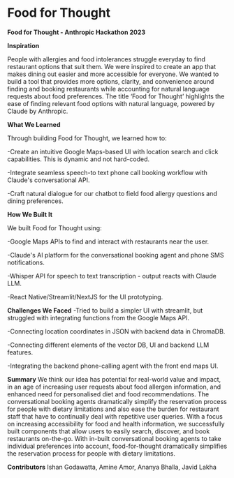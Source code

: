 # Food for Thought

**Food for Thought - Anthropic Hackathon 2023**

**Inspiration**

People with allergies and food intolerances struggle everyday to find restaurant options that suit them. We were inspired to create an app that makes dining out easier and more accessible for everyone. We wanted to build a tool that provides more options, clarity, and convenience around finding and booking restaurants while accounting for natural language requests about food preferences. The title ‘Food for Thought’ highlights the ease of finding relevant food options with natural language, powered by Claude by Anthropic.



**What We Learned**

Through building Food for Thought, we learned how to:

-Create an intuitive Google Maps-based UI with location search and click capabilities. This is dynamic and not hard-coded.

-Integrate seamless speech-to text phone call booking workflow with Claude's conversational API.

-Craft natural dialogue for our chatbot to field food allergy questions and dining preferences.


**How We Built It**

We built Food for Thought using:


-Google Maps APIs to find and interact with restaurants near the user.

-Claude's AI platform for the conversational booking agent and phone SMS notifications.

-Whisper API for speech to text transcription - output reacts with Claude LLM.

-React Native/Streamlit/NextJS for the UI prototyping.

**Challenges We Faced**
-Tried to build a simpler UI with streamlit, but struggled with integrating functions from the Google Maps API.

-Connecting location coordinates in JSON with backend data in ChromaDB.

-Connecting different elements of the vector DB, UI and backend LLM features.

-Integrating the backend phone-calling agent with the front end maps UI.

**Summary**
We think our idea has potential for real-world value and impact, in an age of increasing user requests about food allergen information, and enhanced need for personalised diet and food recommendations. The conversational booking agents dramatically simplify the reservation process for people with dietary limitations and also ease the burden for restaurant staff that have to continually deal with repetitive user queries. With a focus on increasing accessibility for food and health information, we successfully built components that allow users to easily search, discover, and book restaurants on-the-go. With in-built conversational booking agents to take individual preferences into account, food-for-thought dramatically simplifies the reservation process for people with dietary limitations. 

**Contributors**
Ishan Godawatta, Amine Amor, Ananya Bhalla, Javid Lakha
